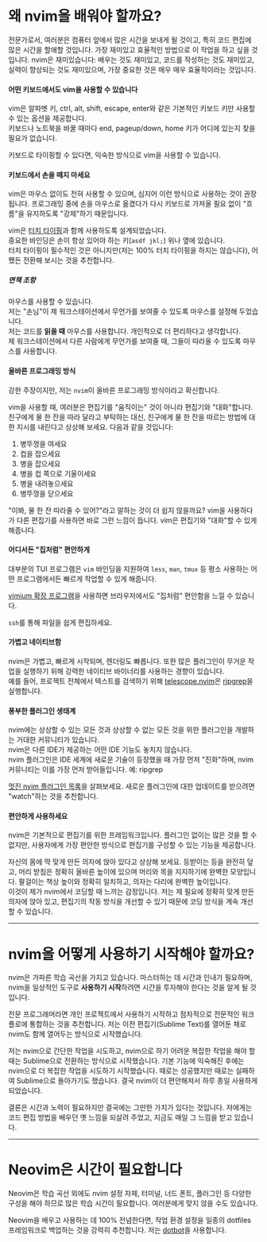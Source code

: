 # 왜 nvim을 배워야 할까요?
전문가로서, 여러분은 컴퓨터 앞에서 많은 시간을 보내게 될 것이고, 특히 코드 편집에 많은 시간을 할애할 것입니다. 가장 재미있고 효율적인 방법으로 이 작업을 하고 싶을 것입니다.
nvim은 재미있습니다: 배우는 것도 재미있고, 코드를 작성하는 것도 재미있고, 실력이 향상되는 것도 재미있으며, 가장 중요한 것은 매우 매우 효율적이라는 것입니다.

#### 어떤 키보드에서도 vim을 사용할 수 있습니다
vim은 알파벳 키, ctrl, alt, shift, escape, enter와 같은 기본적인 키보드 키만 사용할 수 있는 옵션을 제공합니다. \
키보드나 노트북을 바꿀 때마다 end, pageup/down, home 키가 어디에 있는지 찾을 필요가 없습니다.

키보드로 타이핑할 수 있다면, 익숙한 방식으로 vim을 사용할 수 있습니다.

#### 키보드에서 손을 떼지 마세요
vim은 마우스 없이도 전혀 사용할 수 있으며, 심지어 이런 방식으로 사용하는 것이 권장됩니다. 프로그래밍 중에 손을 마우스로 옮겼다가 다시 키보드로 가져올 필요 없이 "흐름"을 유지하도록 "강제"하기 때문입니다.

vim은 [터치 타이핑](https://www.ratatype.com/static/i/learn/keyboard/en/keyboard.webp)과 함께 사용하도록 설계되었습니다.\
중요한 바인딩은 손이 항상 있어야 하는 키(`asdf jkl;`) 위나 옆에 있습니다. \
터치 타이핑이 필수적인 것은 아니지만(저는 100% 터치 타이핑을 하지는 않습니다), 어쨌든 전환해 보시는 것을 추천합니다.

##### 면책 조항
마우스를 사용할 수 있습니다. \
저는 "손님"이 제 워크스테이션에서 무언가를 보여줄 수 있도록 마우스를 설정해 두었습니다. \
저는 코드를 **읽을 때** 마우스를 사용합니다. 개인적으로 더 편리하다고 생각합니다. \
제 워크스테이션에서 다른 사람에게 무언가를 보여줄 때, 그들이 따라올 수 있도록 마우스를 사용합니다.

#### 올바른 프로그래밍 방식
강한 주장이지만, 저는 `nvim`이 올바른 프로그래밍 방식이라고 확신합니다.

vim을 사용할 때, 여러분은 편집기를 "움직이는" 것이 아니라 편집기와 "대화"합니다. \
친구에게 물 한 잔을 따라 달라고 부탁하는 대신, 친구에게 물 한 잔을 따르는 방법에 대한 지시를 내린다고 상상해 보세요. 다음과 같을 것입니다:
1. 병뚜껑을 여세요
1. 컵을 잡으세요
1. 병을 잡으세요
1. 병을 컵 쪽으로 기울이세요
1. 병을 내려놓으세요
1. 병뚜껑을 닫으세요

"이봐, 물 한 잔 따라줄 수 있어?"라고 말하는 것이 더 쉽지 않을까요?
vim을 사용하다가 다른 편집기를 사용하면 바로 그런 느낌이 듭니다. vim은 편집기와 "대화"할 수 있게 해줍니다.

#### 어디서든 "집처럼" 편안하게
대부분의 TUI 프로그램은 `vim` 바인딩을 지원하여 `less`, `man`, `tmux` 등 평소 사용하는 어떤 프로그램에서든 빠르게 작업할 수 있게 해줍니다.

[vimium 확장 프로그램](https://addons.mozilla.org/he/firefox/addon/vimium-ff/)을 사용하면 브라우저에서도 "집처럼" 편안함을 느낄 수 있습니다.

`ssh`를 통해 파일을 쉽게 편집하세요.

#### 가볍고 네이티브함
nvim은 가볍고, 빠르게 시작되며, 렌더링도 빠릅니다. 또한 많은 플러그인이 무거운 작업을 실행하기 위해 강력한 네이티브 바이너리를 사용하는 경향이 있습니다. \
예를 들어, 프로젝트 전체에서 텍스트를 검색하기 위해 [telescope.nvim](https://github.com/nvim-telescope/telescope.nvim)은 [ripgrep](https://github.com/BurntSushi/ripgrep)을 실행합니다.

#### 풍부한 플러그인 생태계
nvim에는 상상할 수 있는 모든 것과 상상할 수 없는 모든 것을 위한 플러그인을 개발하는 거대한 커뮤니티가 있습니다. \
nvim은 다른 IDE가 제공하는 어떤 IDE 기능도 놓치지 않습니다. \
nvim 플러그인은 IDE 세계에 새로운 기술이 등장했을 때 가장 먼저 "진화"하며, nvim 커뮤니티는 이를 가장 먼저 받아들입니다. 예: ripgrep

[멋진 nvim 플러그인 목록](https://github.com/rockerBOO/awesome-neovim)을 살펴보세요. 새로운 플러그인에 대한 업데이트를 받으려면 "watch"하는 것을 추천합니다.

#### 편안하게 사용하세요
nvim은 기본적으로 편집기를 위한 프레임워크입니다. 플러그인 없이는 많은 것을 할 수 없지만, 사용자에게 가장 편안한 방식으로 편집기를 구성할 수 있는 기능을 제공합니다.

자신의 몸에 딱 맞게 만든 의자에 앉아 있다고 상상해 보세요. 등받이는 등을 완전히 덮고, 머리 받침은 정확히 올바른 높이에 있으며 머리와 목을 지지하기에 완벽한 모양입니다. 팔걸이는 책상 높이와 정확히 일치하고, 의자는 다리에 완벽한 높이입니다. \
이것이 제가 nvim에서 코딩할 때 느끼는 감정입니다. 저는 제 필요에 정확히 맞게 만든 의자에 앉아 있고, 편집기의 작동 방식을 개선할 수 있기 때문에 코딩 방식을 계속 개선할 수 있습니다.

---

# nvim을 어떻게 사용하기 시작해야 할까요?
nvim은 가파른 학습 곡선을 가지고 있습니다. 마스터하는 데 시간과 인내가 필요하며, nvim을 일상적인 도구로 **사용하기 시작**하려면 시간을 투자해야 한다는 것을 알게 될 것입니다.

전문 프로그래머라면 개인 프로젝트에서 사용하기 시작하고 점차적으로 전문적인 워크플로에 통합하는 것을 추천합니다. 저는 이전 편집기(Sublime Text)를 열어둔 채로 nvim도 함께 열어두는 방식으로 시작했습니다.

저는 nvim으로 간단한 작업을 시도하고, nvim으로 하기 어려운 복잡한 작업을 해야 할 때는 Sublime으로 전환하는 방식으로 시작했습니다. 기본 기능에 익숙해진 후에는 nvim으로 더 복잡한 작업을 시도하기 시작했습니다. 때로는 성공했지만 때로는 실패하여 Sublime으로 돌아가기도 했습니다. 결국 nvim이 더 편안해져서 하루 종일 사용하게 되었습니다.

결론은 시간과 노력이 필요하지만 결국에는 그만한 가치가 있다는 것입니다. 저에게는 코드 편집 방법을 배우던 옛 느낌을 되살려 주었고, 지금도 매일 그 느낌을 받고 있습니다.

---

# Neovim은 시간이 필요합니다
Neovim은 학습 곡선 외에도 nvim 설정 자체, 터미널, 너드 폰트, 플러그인 등 다양한 구성을 해야 하므로 많은 학습 시간이 필요합니다. 여러분에게 맞지 않을 수도 있습니다.

Neovim을 배우고 사용하는 데 100% 전념한다면, 작업 환경 설정을 일종의 dotfiles 프레임워크로 백업하는 것을 강력히 추천합니다. 저는 [dotbot](https://github.com/anishathalye/dotbot)을 사용합니다.
